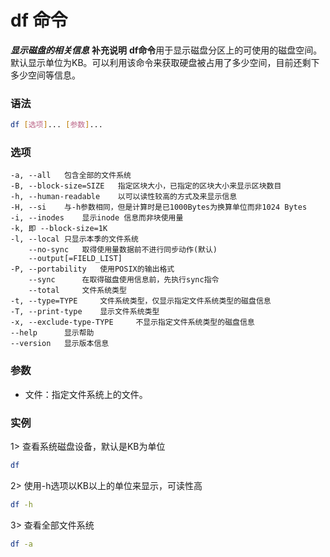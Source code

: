 # df 命令
***显示磁盘的相关信息***
**补充说明**
**df命令**用于显示磁盘分区上的可使用的磁盘空间。默认显示单位为KB。可以利用该命令来获取硬盘被占用了多少空间，目前还剩下多少空间等信息。

### 语法
```bash
df [选项]... [参数]...
```

### 选项
```
-a, --all	包含全部的文件系统
-B, --block-size=SIZE	指定区块大小，已指定的区块大小来显示区块数目
-h, --human-readable	以可以读性较高的方式及来显示信息
-H, --si	与-h参数相同，但是计算时是已1000Bytes为换算单位而非1024 Bytes
-i, --inodes	显示inode 信息而非块使用量
-k,	即 --block-size=1K
-l, --local	只显示本季的文件系统
    --no-sync	取得使用量数据前不进行同步动作(默认)
    --output[=FIELD_LIST]
-P, --portability	使用POSIX的输出格式
    --sync		在取得磁盘使用信息前，先执行sync指令
    --total		文件系统类型
-t, --type=TYPE		文件系统类型，仅显示指定文件系统类型的磁盘信息
-T, --print-type	显示文件系统类型
-x, --exclude-type-TYPE		不显示指定文件系统类型的磁盘信息
--help		显示帮助
--version	显示版本信息
```

### 参数
- 文件：指定文件系统上的文件。

### 实例
1> 查看系统磁盘设备，默认是KB为单位
```bash
df
```

2> 使用-h选项以KB以上的单位来显示，可读性高
```bash
df -h
````

3> 查看全部文件系统
```bash
df -a
```
